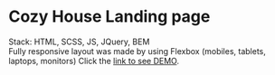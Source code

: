 
# Cozy House Landing page 
Stack: HTML, SCSS, JS, JQuery, BEM   
Fully responsive layout was made by using Flexbox (mobiles, tablets, laptops, monitors)
Click the [link to see DEMO](https://xipholena.github.io/shelter__layout/index.html).  
